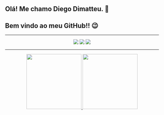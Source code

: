 ## Olá! Me chamo Diego Dimatteu. 👋
## Bem vindo ao meu GitHub!! 😉

<hr>

<div align="center"> 
    <a href="https://www.linkedin.com/in/diego-dimatteu-657b90199/" target="_blank"><img src="https://img.shields.io/badge/-LinkedIn-%230077B5?style=for-the-badge&logo=linkedin&logoColor=white" target="_blank"></a>
    <a href = "https://mailto:diegodimatteu@gmail.com"><img src="https://img.shields.io/badge/Gmail-D14836?style=for-the-badge&logo=gmail&logoColor=white" target="_blank"></a>
    <a href="https://discord.gg/Dimatteu#3170" target="_blank"><img src="https://img.shields.io/badge/Discord-7289DA?style=for-the-badge&logo=discord&logoColor=white" target="_blank"></a>  
</div><hr>

<div align="center">
    <a href="https://github.com/DiegoDimatteu">
    <img height="180em" src="https://github-readme-stats.vercel.app/api?username=DiegoDimatteu&show_icons=true&theme=tokyonight&include_all_commits=true&count_private=true"/>
    <img height="180em" src="https://github-readme-stats.vercel.app/api/top-langs/?username=DiegoDimatteu&layout=compact&langs_count=7&theme=tokyonight"/>
</div>

